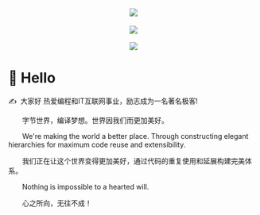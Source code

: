 <!-- 动态打字效果 -->
<h1 align="center">
  <a href="https://sunguoqi.com/">
    <img src="https://readme-typing-svg.herokuapp.com/?lines=console.log(%22Hello%2C%20World!%22);祝您今天愉快!&center=true&size=27">
  </a>
</h1>

<!-- 敲代码的图片 -->
<div align="center" ><img order-radius="100px" src="https://github.com/lookformoon/README.gif"/></div>
<br>


<!-- 贪吃蛇代码贡献图 -->
<div align="center"><img src="https://github.com/lookformoon/snake.svg" /></div>


#  🙋 Hello

<p>✍️&nbsp;&nbsp;大家好 热爱编程和IT互联网事业，励志成为一名著名极客!</p>
<p>&emsp;&emsp;字节世界，编译梦想。世界因我们而更加美好。</p>
<p>&emsp;&emsp;We're making the world a better place. Through constructing elegant hierarchies for maximum code reuse and extensibility.</p>
<p>&emsp;&emsp;我们正在让这个世界变得更加美好，通过代码的重复使用和延展构建完美体系。</p>
<p>&emsp;&emsp;Nothing is impossible to a hearted will.</p>
<p>&emsp;&emsp;心之所向，无往不成！</p>

